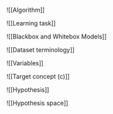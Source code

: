 
![[Algorithm]]

![[Learning task]]

![[Blackbox and Whitebox Models]]

![[Dataset terminology]]

![[Variables]]

![[Target concept (c)]]

![[Hypothesis]]

![[Hypothesis space]]